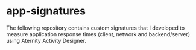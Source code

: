 # app-signatures
The following repository contains custom signatures that I developed to measure application response times (client, network and backend/server) using Aternity Activity Designer.
